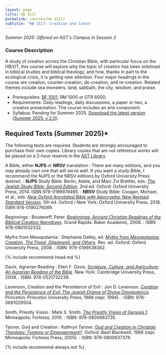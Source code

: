 ```yaml
---
layout: page
title: HB 3117
permalink: courses/hb-3117/
subtitle: "HB 3117: Creation and Canon"
---
```


*Summer 2025: Offered on AST's Campus in Session 2*

### Course Description

A study of creation across the Christian Bible, with particular focus on the HB/OT, this course will explore why the topic of creation has been sidelined in biblical studies and biblical theology, and how, thanks in part to the ecological crisis, it is getting new attention. Four major headings in the course are creation, counter-creation, de-creation, and re-creation. Related themes include sea monsters, land, sabbath, the city, wisdom, and praise.

- Prerequisites: [BF 1001](../bf-1001/); RM 1000 or GTR 6000.
- Requirements: Daily readings, daily discussions, a paper or two, a creative presentation. The course includes an arts component.
- Syllabus: Pending for Summer 2025.
[Download the latest version (Summer 2025, v 2.0)](https://github.com/danieldriver/Syllabi/raw/master/HB/HB%203117-Creation-S25.pdf).

## Required Texts (Summer 2025)*

The following texts are required. Students are strongly encouraged to
purchase their own copies. Library copies that are not reference works
will be placed on a 2-hour reserve in the [AST Library](http://www.astheology.ns.ca/library/index.html).

A Bible, either **NJPS** or **NRSV** translation
: There are many editions, and you may already own one that will serve well. If you want a study Bible, I recommend the NJPS or the NRSV editions by Oxford University Press (below).
: **NJPS** Study Bible: Berlin, Adele, and Marc Zvi Brettler, eds. [*The Jewish Study Bible: Second Edition*](https://amzn.to/3O5Paqr). 2nd ed. Oxford: Oxford University Press, 2014. ISBN 978-0199978465.
: **NRSV** Study Bible: Coogan, Michael, et al., eds. [*New Oxford Annotated Bible with Apocrypha: New Revised Standard Version*](https://amzn.to/2qpjO6P). 5th ed. Oxford / New York: Oxford University Press, 2018. ISBN 978-0190276089.

Beginnings
: Bouteneff, Peter. [*Beginnings: Ancient Christian Readings of the Biblical Creation Narratives*](https://amzn.to/4lX47LE). Grand Rapids: Baker Academic, 2008.
: ISBN 978-0801032332.

Myths from Mesopotamia
: Stephanie Dalley, ed. [*Myths from Mesopotamia: Creation, The Flood, Gilgamesh, and Others*](https://amzn.to/38cLUoF). Rev. ed. Oxford: Oxford University Press, 2008.
: ISBN: 978-0199538362.


{% include recommend-head.md %}

Davis, Agrarian Reading
: Ellen F. Davis. [*Scripture, Culture, and Agriculture: An Agrarian Reading of the Bible*](https://amzn.to/2Y46qWN). New York: Cambridge University Press, 2009.
: ISBN: 978-0521732239.

Levenson, Creation and the Persistence of Evil
: Jon D. Levenson. [*Creation and the Persistence of Evil: The Jewish Drama of Divine Omnipotence*](https://amzn.to/3mBMbtK). Princeton: Princeton University Press, 1988 (repr. 1994).
: ISBN: 978-0691029504.

Smith, Priestly Vision
: Mark S. Smith. [*The Priestly Vision of Genesis 1*](https://amzn.to/3h7eL2o). Minneapolis: Fortress, 2010.
: ISBN: 978-0800663735.

Tanner, God and Creation
: Kathryn Tanner. [*God and Creation in Christian Theology: Tyranny or Empowerment?*](https://amzn.to/3Djwg9a). Oxford: Basil Blackwell, 1988 (repr. Minneapolis: Fortress Press, 2005).
: ISBN: 978-0800637378.

{% include recommend-always.md %}
